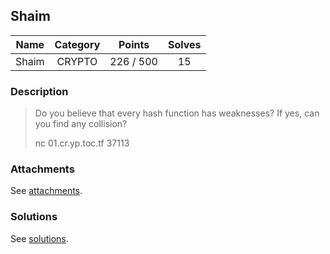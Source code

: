 ## Shaim

|  Name  |  Category  |  Points  |  Solves  |
| :----: | :----: | :----: | :----: |
|  Shaim  |  CRYPTO  |  226 / 500  |  15  |

### Description
> Do you believe that every hash function has weaknesses? If yes, can you find any collision?
> 
> nc 01.cr.yp.toc.tf 37113

### Attachments
See [attachments](https://github.com/roadicing/ctf-writeups/tree/main/2022/cryptoctf/shaim/attachments).

### Solutions
See [solutions](https://github.com/roadicing/ctf-writeups/tree/main/2022/cryptoctf/shaim/solutions).